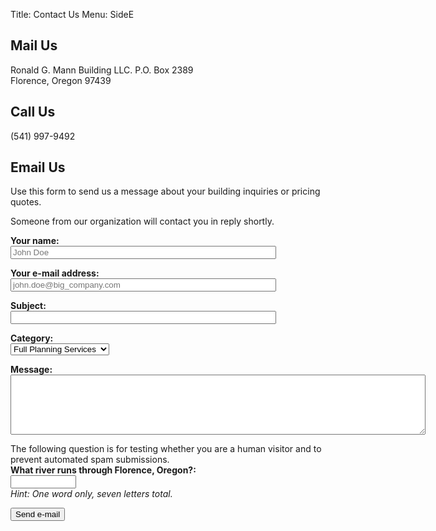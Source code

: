 Title: Contact Us
Menu: SideE

## Mail Us
Ronald G. Mann Building LLC.
P.O. Box 2389  
Florence, Oregon 97439

## Call Us
(541) 997-9492

## Email Us

Use this form to send us a message about your building
inquiries or pricing quotes.

Someone from our organization will contact you in reply shortly.

<script type="text/javascript" src="https://cdn.jsdelivr.net/npm/emailjs-com@2.3.2/dist/email.min.js"></script>
<script type="text/javascript">
    (function(){
        emailjs.init("user_numberhere");
    })();
</script>

<script type="text/javascript">
    window.onload = function() {
	document.getElementById('contact-form').addEventListener('submit', function(event) {
	    event.preventDefault();
	    emailjs.sendForm('default_service', 'contact_form', this)
	    .then(function(response) {
		alert('Your e-mail has been sent.');
		window.location.reload(false);
	    }, function(error) {
		alert('Your e-mail could not be sent: ' + error);
	    });
	});
    }
</script>

<form id="contact-form">
  <p><label><b>Your name:</b><br>
      <input type="text" name="user_name"
             placeholder="John Doe" size="50" required>
  </label></p>
  <p><label><b>Your e-mail address:</b><br>
      <input type="email" name="user_email"
             placeholder="john.doe@big_company.com" size="50" required>
  </label></p>
  <p><label><b>Subject:</b><br>
      <input type="text" name="subject" size="50" required>
  </label></p>
  <p><label><b>Category:</b><br>
      <select name="category">
        <option value="Full Planning Services">Full Planning Services</option>
        <option value="In Process Home Build">In Process Home Build</option>
      </select>
  </label></p>
  <p><label><b>Message:</b><br>
      <textarea name="message" cols="80" rows="6" required></textarea>
  </label></p>

  <p><label>
      <!-- Client-side validation is a bit silly, but it's something. -->
      The following question is for testing whether you are a human
      visitor and to prevent automated spam submissions.<br>
      <b>What river runs through Florence, Oregon?:</b><br>
      <input type="text" name="river" size="10" required
             pattern="[Ss][Ii][Uu][Ss][Ll][Aa][Ww]"><br>
      <i>Hint: One word only, seven letters total.</i>
  </label></p>

  <input type="submit" value="Send e-mail">
</form>
